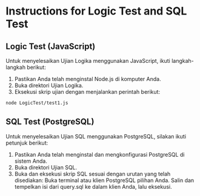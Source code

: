 # Instructions for Logic Test and SQL Test

## Logic Test (JavaScript)

Untuk menyelesaikan Ujian Logika menggunakan JavaScript, ikuti langkah-langkah berikut:

1. Pastikan Anda telah menginstal Node.js di komputer Anda.
2. Buka direktori Ujian Logika.
3. Eksekusi skrip ujian dengan menjalankan perintah berikut:

```sh
node LogicTest/test1.js
```
## SQL Test (PostgreSQL)

Untuk menyelesaikan Ujian SQL menggunakan PostgreSQL, silakan ikuti petunjuk berikut:

1. Pastikan Anda telah menginstal dan mengkonfigurasi PostgreSQL di sistem Anda.
2. Buka direktori Ujian SQL.
3. Buka dan eksekusi skrip SQL sesuai dengan urutan yang telah disediakan:
    Buka terminal atau klien PostgreSQL pilihan Anda.
    Salin dan tempelkan isi dari query.sql ke dalam klien Anda, lalu eksekusi.